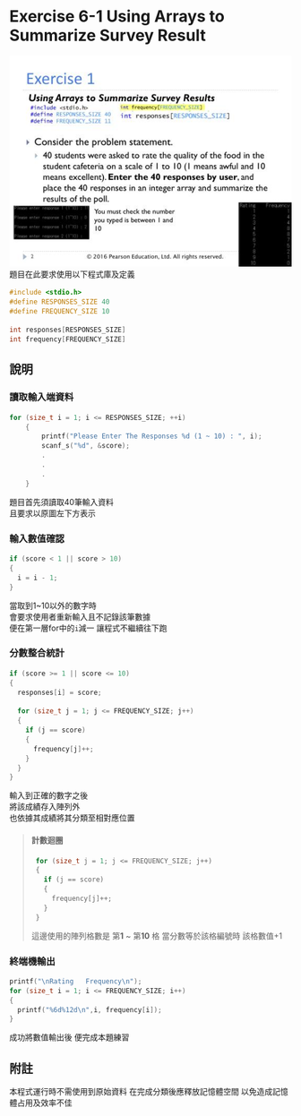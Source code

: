 # Exercise 6-1 Using Arrays to Summarize Survey Result

<img src="https://github.com/channel104257/TaipeiTech-Programming-292362/blob/main/week6/exercise%206-1/original_6-1.jpg"/>
<br/>
題目在此要求使用以下程式庫及定義

```C
#include <stdio.h>
#define RESPONSES_SIZE 40
#define FREQUENCY_SIZE 10

int responses[RESPONSES_SIZE]
int frequency[FREQUENCY_SIZE] 
```
## 說明
### 讀取輸入端資料

```C
for (size_t i = 1; i <= RESPONSES_SIZE; ++i)
    {
        printf("Please Enter The Responses %d (1 ~ 10) : ", i);
        scanf_s("%d", &score);
        .
        .
        .
    }
```
題目首先須讀取40筆輸入資料<br/>
且要求以原圖左下方表示


### 輸入數值確認

```C
if (score < 1 || score > 10)
{
  i = i - 1;
}
```
當取到1~10以外的數字時<br/>
會要求使用者重新輸入且不記錄該筆數據<br/>
便在第一層for中的`i`減一 讓程式不繼續往下跑

### 分數整合統計
```C
if (score >= 1 || score <= 10)
{
  responses[i] = score;

  for (size_t j = 1; j <= FREQUENCY_SIZE; j++)
  {
    if (j == score)
    {
      frequency[j]++;
    }
  }
}
```
輸入到正確的數字之後<br/>
將該成績存入陣列外<br/>
也依據其成績將其分類至相對應位置

> #### 計數迴圈
> ```C
>  for (size_t j = 1; j <= FREQUENCY_SIZE; j++)
>  {
>    if (j == score)
>    {
>      frequency[j]++;
>    }
>  }
> ```
> 這邊使用的陣列格數是 第**1** ~ 第**10** 格
> 當分數等於該格編號時
> 該格數值+1

### 終端機輸出

```C
printf("\nRating   Frequency\n");
for (size_t i = 1; i <= FREQUENCY_SIZE; i++)
{
  printf("%6d%12d\n",i, frequency[i]);
}
```
成功將數值輸出後 便完成本題練習

## 附註
本程式運行時不需使用到原始資料
在完成分類後應釋放記憶體空間
以免造成記憶體占用及效率不佳
